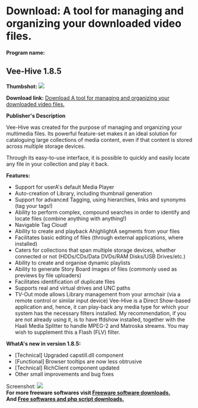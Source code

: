 # Download: A tool for managing and organizing your downloaded video files.

**Program name:**

## Vee-Hive 1.8.5

  
**Thumbshot:** ![](http://www.freewarefiles.com/screenshot/veehive_md.jpg)   
  
**Download link:** [Download A tool for managing and organizing your downloaded video files.](http://freesoftwares.boysofts.com/Vee-Hive_program_74637.html)  
  


**Publisher's Description**  
  


Vee-Hive was created for the purpose of managing and organizing your multimedia files. Its powerful feature-set makes it an ideal solution for cataloguing large collections of media content, even if that content is stored across multiple storage devices. 

Through its easy-to-use interface, it is possible to quickly and easily locate any file in your collection and play it back.

**Features:**

  * Support for userA's default Media Player 
  * Auto-creation of Library, including thumbnail generation 
  * Support for advanced Tagging, using hierarchies, links and synonyms (tag your tags!) 
  * Ability to perform complex, compound searches in order to identify and locate files (combine anything with anything!) 
  * Navigable Tag Cloud! 
  * Ability to create and playback AhighlightA segments from your files 
  * Facilitates basic editing of files (through external applications, where installed) 
  * Caters for collections that span multiple storage devices, whether connected or not (HDDs/CDs/Data DVDs/RAM Disks/USB Drives/etc.) 
  * Ability to create and organise dynamic playlists 
  * Ability to generate Story Board images of files (commonly used as previews by file uploaders) 
  * Facilitates identification of duplicate files 
  * Supports real and virtual drives and UNC paths 
  * TV-Out mode allows Library management from your armchair (via a remote control or similar input device) 
Vee-Hive is a Direct Show-based application and, hence, it can play-back any media type for which your system has the necessary filters installed. My recommendation, if you are not already using it, is to have ffdshow installed, together with the Haali Media Splitter to handle MPEG-2 and Matroska streams. You may wish to supplement this a Flash (FLV) filter. 

**WhatA's new in version 1.8.5:**

  * [Technical] Upgraded capstill.dll component 
  * [Functional] Browser tooltips are now less obtrusive 
  * [Technical] RichClient component updated 
  * Other small improvements and bug fixes 

  
  
Screenshot: ![](http://www.freewarefiles.com/screenshot/veehive.jpg)   
**For more freeware softwares visit [Freeware software downloads.](http://freesoftwares.boysofts.com/)**   
**And [Free softwares and php script downloads.](http://www.boysofts.com/)**

